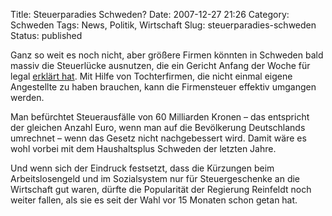 Title: Steuerparadies Schweden?
Date: 2007-12-27 21:26
Category: Schweden
Tags: News, Politik, Wirtschaft
Slug: steuerparadies-schweden
Status: published

Ganz so weit es noch nicht, aber größere Firmen könnten in Schweden bald
massiv die Steuerlücke ausnutzen, die ein Gericht Anfang der Woche für
legal [erklärt hat](http://sr.se/ekot/arkiv.asp?Artikel=1796201). Mit
Hilfe von Tochterfirmen, die nicht einmal eigene Angestellte zu haben
brauchen, kann die Firmensteuer effektiv umgangen werden.

Man befürchtet Steuerausfälle von 60 Milliarden Kronen – das entspricht
der gleichen Anzahl Euro, wenn man auf die Bevölkerung Deutschlands
umrechnet – wenn das Gesetz nicht nachgebessert wird. Damit wäre es wohl
vorbei mit dem Haushaltsplus Schweden der letzten Jahre.

Und wenn sich der Eindruck festsetzt, dass die Kürzungen beim
Arbeitslosengeld und im Sozialsystem nur für Steuergeschenke an die
Wirtschaft gut waren, dürfte die Popularität der Regierung Reinfeldt
noch weiter fallen, als sie es seit der Wahl vor 15 Monaten schon getan
hat.


